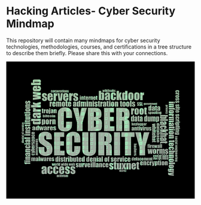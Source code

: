 # Hacking Articles- Cyber Security Mindmap

This repository will contain many mindmaps for cyber security technologies, methodologies, courses, and certifications in a tree structure to describe them briefly. Please share this with your connections.

![image](https://github.com/raja0304/CyberSec-MP/blob/main/cyber-security.jpg)
